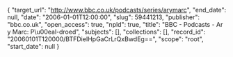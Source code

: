 {
  "target_url": "http://www.bbc.co.uk/podcasts/series/arymarc", 
  "end_date": null, 
  "date": "2006-01-01T12:00:00", 
  "slug": 59441213, 
  "publisher": "bbc.co.uk", 
  "open_access": true, 
  "npld": true, 
  "title": "BBC - Podcasts - Ar y Marc: P\u00eal-droed", 
  "subjects": [], 
  "collections": [], 
  "record_id": "20060101T120000/BTFDieIHpGaCrLrQxBwdEg==", 
  "scope": "root", 
  "start_date": null
}

